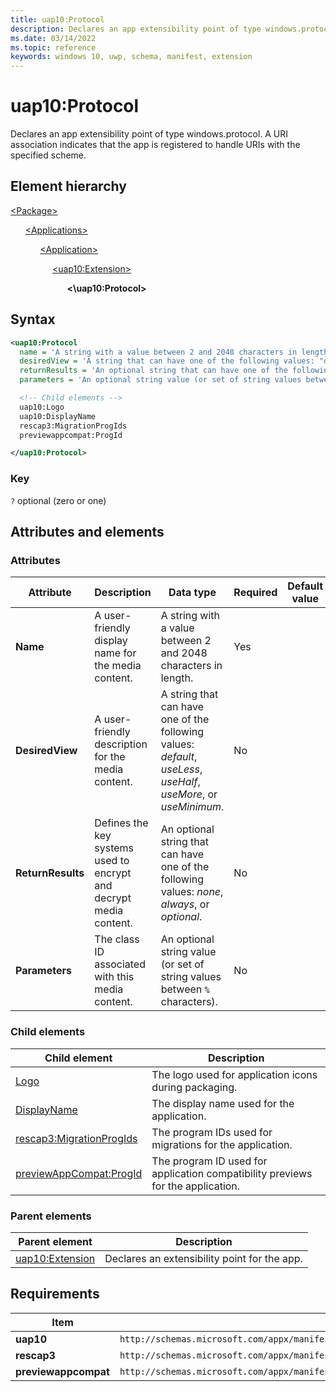 ```yaml
---
title: uap10:Protocol
description: Declares an app extensibility point of type windows.protocol. A URI association indicates that the app is registered to handle URIs with the specified scheme.
ms.date: 03/14/2022
ms.topic: reference
keywords: windows 10, uwp, schema, manifest, extension 
---
```


# uap10:Protocol

Declares an app extensibility point of type windows.protocol. A URI association indicates that the app is registered to handle URIs with the specified scheme.

## Element hierarchy

[\<Package\>](element-package.md)

&nbsp;&nbsp;&nbsp;&nbsp;&nbsp;&nbsp;[\<Applications\>](element-applications.md)

&nbsp;&nbsp;&nbsp;&nbsp;&nbsp;&nbsp;&nbsp;&nbsp;&nbsp;&nbsp;&nbsp;&nbsp;[\<Application\>](element-application.md)

&nbsp;&nbsp;&nbsp;&nbsp;&nbsp;&nbsp;&nbsp;&nbsp;&nbsp;&nbsp;&nbsp;&nbsp;&nbsp;&nbsp;&nbsp;&nbsp;&nbsp;[\<uap10:Extension\>](element-uap10-extension.md)

&nbsp;&nbsp;&nbsp;&nbsp;&nbsp;&nbsp;&nbsp;&nbsp;&nbsp;&nbsp;&nbsp;&nbsp;&nbsp;&nbsp;&nbsp;&nbsp;&nbsp;&nbsp;&nbsp;&nbsp;&nbsp;&nbsp;&nbsp;**<\uap10:Protocol\>**

## Syntax

```xml
<uap10:Protocol
  name = 'A string with a value between 2 and 2048 characters in length.'
  desiredView = 'A string that can have one of the following values: "default", "useLess", "useHalf", "useMore", or "useMinimum".'
  returnResults = 'An optional string that can have one of the following values: "none", "always", or "optional".'
  parameters = 'An optional string value (or set of string values between "%" characters).' >

  <!-- Child elements -->
  uap10:Logo
  uap10:DisplayName
  rescap3:MigrationProgIds
  previewappcompat:ProgId

</uap10:Protocol>
```

### Key

`?` optional (zero or one)

## Attributes and elements

### Attributes

| Attribute | Description | Data type | Required | Default value |
|-|-|-|-|-|
| **Name** | A user-friendly display name for the media content. | A string with a value between 2 and 2048 characters in length. | Yes |  |
| **DesiredView** | A user-friendly description for the media content. | A string that can have one of the following values: *default*, *useLess*, *useHalf*, *useMore*, or *useMinimum*. | No |  |
| **ReturnResults** | Defines the key systems used to encrypt and decrypt media content. | An optional string that can have one of the following values: *none*, *always*, or *optional*. | No |  |
| **Parameters** | The class ID associated with this media content. | An optional string value (or set of string values between `%` characters). | No |  |

### Child elements

| Child element | Description |
|---------------|-------------|
| [Logo](element-uap10-logo.md) | The logo used for application icons during packaging. |
| [DisplayName](element-uap10-displayname.md) | The display name used for the application. |
| [rescap3:MigrationProgIds](element-rescap3-migrationprogids.md) | The program IDs used for migrations for the application.
| [previewAppCompat:ProgId](element-previewappcompat-progid.md) | The program ID used for application compatibility previews for the application.

### Parent elements

| Parent element | Description |
|-|-|
| [uap10:Extension](element-uap10-extension.md) | Declares an extensibility point for the app. |

## Requirements

| Item | Value |
|--|--|
| **uap10** | `http://schemas.microsoft.com/appx/manifest/uap/windows10/10` |
| **rescap3** | `http://schemas.microsoft.com/appx/manifest/foundation/windows10/restrictedcapabilities/3` |
| **previewappcompat** | `http://schemas.microsoft.com/appx/manifest/preview/windows10/msixappcompatsupport/3` |
